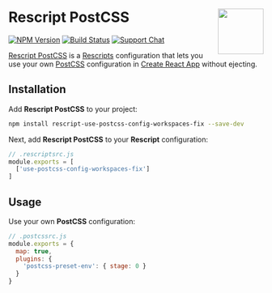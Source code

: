 # Rescript PostCSS [<img src="https://avatars.githubusercontent.com/u/52989093" alt="" width="90" height="90" align="right">][Rescript PostCSS]

[![NPM Version][npm-img]][npm-url]
[![Build Status][cli-img]][cli-url]
[![Support Chat][git-img]][git-url]

[Rescript PostCSS] is a [Rescripts] configuration that lets you use your own
[PostCSS] configuration in [Create React App] without ejecting.

## Installation

Add **Rescript PostCSS** to your project:

```sh
npm install rescript-use-postcss-config-workspaces-fix --save-dev
```

Next, add **Rescript PostCSS** to your **Rescript** configuration:

```js
// .rescriptsrc.js
module.exports = [
  ['use-postcss-config-workspaces-fix']
]
```

## Usage

Use your own **PostCSS** configuration:

```js
// .postcssrc.js
module.exports = {
  map: true,
  plugins: {
    'postcss-preset-env': { stage: 0 }
  }
}
```

[Rescript PostCSS]: https://github.com/jsxtools/rescript-use-postcss-config
[Rescripts]: https://github.com/harrysolovay/rescripts
[PostCSS]: https://github.com/postcss/postcss
[Create React App]: https://github.com/facebook/create-react-app

[cli-img]: https://img.shields.io/travis/jsxtools/rescript-use-postcss-config/master.svg
[cli-url]: https://travis-ci.org/jsxtools/rescript-use-postcss-config
[git-img]: https://img.shields.io/github/issues/jsxtools/rescript-use-postcss-config.svg
[git-url]: https://github.com/jsxtools/rescript-use-postcss-config/issues
[npm-img]: https://img.shields.io/npm/v/rescript-use-postcss-config.svg
[npm-url]: https://www.npmjs.com/package/rescript-use-postcss-config
